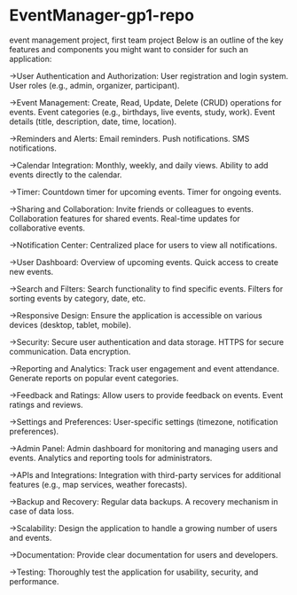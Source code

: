 # EventManager-gp1-repo

event management project, first team project
 Below is an outline of the key features and components you might want to consider for such an application:

->User Authentication and Authorization:
User registration and login system.
User roles (e.g., admin, organizer, participant).

->Event Management:
Create, Read, Update, Delete (CRUD) operations for events.
Event categories (e.g., birthdays, live events, study, work).
Event details (title, description, date, time, location).

->Reminders and Alerts:
Email reminders.
Push notifications.
SMS notifications.

->Calendar Integration:
Monthly, weekly, and daily views.
Ability to add events directly to the calendar.

->Timer:
Countdown timer for upcoming events.
Timer for ongoing events.

->Sharing and Collaboration:
Invite friends or colleagues to events.
Collaboration features for shared events.
Real-time updates for collaborative events.

->Notification Center:
Centralized place for users to view all notifications.

->User Dashboard:
Overview of upcoming events.
Quick access to create new events.

->Search and Filters:
Search functionality to find specific events.
Filters for sorting events by category, date, etc.

->Responsive Design:
Ensure the application is accessible on various devices (desktop, tablet, mobile).

->Security:
Secure user authentication and data storage.
HTTPS for secure communication.
Data encryption.

->Reporting and Analytics:
Track user engagement and event attendance.
Generate reports on popular event categories.

->Feedback and Ratings:
Allow users to provide feedback on events.
Event ratings and reviews.

->Settings and Preferences:
User-specific settings (timezone, notification preferences).

->Admin Panel:
Admin dashboard for monitoring and managing users and events.
Analytics and reporting tools for administrators.

->APIs and Integrations:
Integration with third-party services for additional features (e.g., map services, weather forecasts).

->Backup and Recovery:
Regular data backups.
A recovery mechanism in case of data loss.

->Scalability:
Design the application to handle a growing number of users and events.

->Documentation:
Provide clear documentation for users and developers.

->Testing:
Thoroughly test the application for usability, security, and performance.
